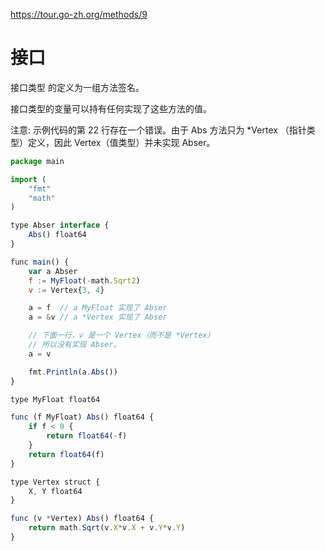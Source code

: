 https://tour.go-zh.org/methods/9

# 接口
接口类型 的定义为一组方法签名。

接口类型的变量可以持有任何实现了这些方法的值。

注意: 示例代码的第 22 行存在一个错误。由于 Abs 方法只为 *Vertex （指针类型）定义，因此 Vertex（值类型）并未实现 Abser。
```js
package main

import (
	"fmt"
	"math"
)

type Abser interface {
	Abs() float64
}

func main() {
	var a Abser
	f := MyFloat(-math.Sqrt2)
	v := Vertex{3, 4}

	a = f  // a MyFloat 实现了 Abser
	a = &v // a *Vertex 实现了 Abser

	// 下面一行，v 是一个 Vertex（而不是 *Vertex）
	// 所以没有实现 Abser。
	a = v

	fmt.Println(a.Abs())
}

type MyFloat float64

func (f MyFloat) Abs() float64 {
	if f < 0 {
		return float64(-f)
	}
	return float64(f)
}

type Vertex struct {
	X, Y float64
}

func (v *Vertex) Abs() float64 {
	return math.Sqrt(v.X*v.X + v.Y*v.Y)
}
```
